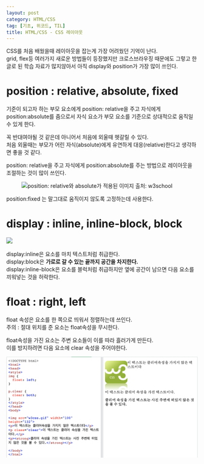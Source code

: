 ```yaml
---
layout: post
category: HTML/CSS
tag: [기초, 위코드, TIL]
title: HTML/CSS - CSS 레이아웃
---
```


CSS를 처음 배웠을때 레이아웃을 잡는게 가장 어려웠던 기억이 난다.  
grid, flex등 여러가지 새로운 방법들이 등장했지만 크로스브라우징 때문에도 그렇고 한글로 된 학습 자료가 많지않아서 아직 display와 position가 가장 많이 쓰인다. 

# position : relative, absolute, fixed

기준이 되고자 하는 부모 요소에게 position: relative을 주고 자식에게 position:absolute를 줌으로서 자식 요소가 부모 요소를 기준으로 상대적으로 움직일 수 있게 한다. 

꼭 반대여야될 것 같은데 아니어서 처음에 외울때 헷갈릴 수 있다.  
처음 외울때는 부모가 어린 자식(absolute)에게 유연하게 대응(relative)한다고 생각하면 좋을 것 같다.

position: relative을 주고 자식에게 position:absolute를 주는 방법으로 레이아웃을 조절하는 것이 많이 쓰인다.

<figure>
<img src='{{"../public/img/position.png"}}' alt="position: relative와 absolute가 적용된 이미지">
<figurecaption> 출처: w3school </figurecaption>
</figure>

position:fixed 는 말그대로 움직이지 않도록 고정하는데 사용한다.

# display : inline, inline-block, block

<img src='{{"../public/img/css-display.png"}}'>

display:inline은 요소를 마치 텍스트처럼 취급한다.   
display:block은 <strong>가로로 갈 수 있는 끝까지 공간을 차지한다.</strong>  
display:inline-block은 요소를 블럭처럼 취급하지만 옆에 공간이 남으면 다음 요소를 끼워넣는 것을 허락한다.  


# float : right, left

float 속성은 요소를 한 쪽으로 띄워서 정렬하는데 쓰인다.  
주의 : 절대 위치를 준 요소는 float속성을 무시한다.  

float속성을 가진 요소는 주변 요소들이 이를 따라 흘러가게 만든다.   
이를 방지하려면 다음 요소에 clear 속성을 주어야한다.

<img src="../public/img/clear.png">